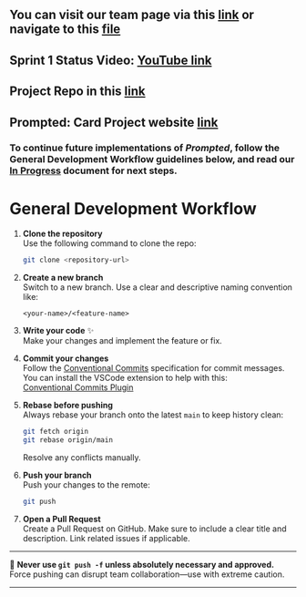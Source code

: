 ## You can visit our team page via this [link](https://cse110-sp25-group18.github.io/) or navigate to this [file](./admin/team.md)

## Sprint 1 Status Video: [YouTube link](https://youtu.be/RpdqqDDczcs)

## Project Repo in this [link](https://github.com/cse110-sp25-group18/project-card-journaling.git)

## Prompted: Card Project website [link](https://cse110-sp25-group18.github.io/project-card-journaling/)

### To continue future implementations of *Prompted*, follow the General Development Workflow guidelines below, and read our [In Progress](./specs/in-progress.md) document for next steps.

# General Development Workflow

1. **Clone the repository**  
   Use the following command to clone the repo:  
   ```bash
   git clone <repository-url>
   ```

2. **Create a new branch**  
   Switch to a new branch. Use a clear and descriptive naming convention like:  
   ```
   <your-name>/<feature-name>
   ```

3. **Write your code** ✨  
   Make your changes and implement the feature or fix.

4. **Commit your changes**  
   Follow the [Conventional Commits](https://www.conventionalcommits.org/en/v1.0.0/) specification for commit messages.  
   You can install the VSCode extension to help with this:  
   [Conventional Commits Plugin](https://marketplace.visualstudio.com/items/?itemName=vivaxy.vscode-conventional-commits)

5. **Rebase before pushing**  
   Always rebase your branch onto the latest `main` to keep history clean:  
   ```bash
   git fetch origin
   git rebase origin/main
   ```  
   Resolve any conflicts manually.

6. **Push your branch**  
   Push your changes to the remote:  
   ```bash
   git push
   ```

7. **Open a Pull Request**  
   Create a Pull Request on GitHub. Make sure to include a clear title and description. Link related issues if applicable.

---

🚫 **Never use `git push -f` unless absolutely necessary and approved.**  
Force pushing can disrupt team collaboration—use with extreme caution.

---